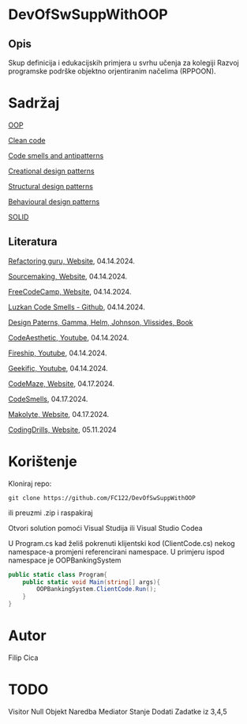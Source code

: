 # DevOfSwSuppWithOOP

## Opis
Skup definicija i edukacijskih primjera u svrhu učenja za kolegiji Razvoj programske podrške objektno orjentiranim načelima (RPPOON).

# Sadržaj
[OOP](https://github.com/FC122/DevOfSwSuppWithOOP/blob/master/DevOfSwSuppWithOOP/OOP/README.hr.md)

[Clean code](https://github.com/FC122/DevOfSwSuppWithOOP/blob/master/DevOfSwSuppWithOOP/CleanCode/README.hr.md)

[Code smells and antipatterns](https://github.com/FC122/DevOfSwSuppWithOOP/blob/master/DevOfSwSuppWithOOP/CodeSmellsAndAntipatterns/README.hr.md)

[Creational design patterns](https://github.com/FC122/DevOfSwSuppWithOOP/blob/master/DevOfSwSuppWithOOP/DesignPatterns/Creational/README.hr.md)

[Structural design patterns](https://github.com/FC122/DevOfSwSuppWithOOP/blob/master/DevOfSwSuppWithOOP/DesignPatterns/Structural/README.hr.md)

[Behavioural design patterns](https://github.com/FC122/DevOfSwSuppWithOOP/blob/master/DevOfSwSuppWithOOP/DesignPatterns/Behavioural/README.hr.md)

[SOLID](https://github.com/FC122/DevOfSwSuppWithOOP/blob/master/DevOfSwSuppWithOOP/SOLID/README.hr.md)

## Literatura
[Refactoring guru, Website](https://refactoring.guru), 04.14.2024.

[Sourcemaking, Website](https://sourcemaking.com), 04.14.2024.

[FreeCodeCamp, Website](https://www.freecodecamp.org/news/clean-coding-for-beginners), 04.14.2024.

[Luzkan Code Smells - Github](https://github.com/Luzkan/smells), 04.14.2024.

[Design Paterns, Gamma, Helm, Johnson, Vlissides, Book](https://github.com/ben-elbert/books/blob/master/Design%20Patterns%2C%20Elements%20of%20Reusable%20Object-Oriented%20Software.pdf)

[CodeAesthetic, Youtube](https://www.youtube.com/@CodeAesthetic), 04.14.2024.

[Fireship, Youtube](https://www.youtube.com/watch?v=tv-_1er1mWI), 04.14.2024.

[Geekific, Youtube](https://www.youtube.com/watch?v=mE3qTp1TEbg&list=PLlsmxlJgn1HJpa28yHzkBmUY-Ty71ZUGc), 04.14.2024.

[CodeMaze, Website](https://code-maze.com), 04.17.2024.

[CodeSmells](https://code-smells.com), 04.17.2024.

[Makolyte, Website](https://makolyte.com), 04.17.2024.

[CodingDrills, Website](https://www.codingdrills.com/tutorial/design-patterns-tutorial/introduction-to-dp), 05.11.2024

# Korištenje
Kloniraj repo:
```
git clone https://github.com/FC122/DevOfSwSuppWithOOP
```
ili preuzmi .zip i raspakiraj

Otvori solution pomoći Visual Studija ili Visual Studio Codea

U Program.cs kad želiš pokrenuti klijentski kod (ClientCode.cs) nekog namespace-a promjeni referencirani namespace. U primjeru ispod namespace je OOPBankingSystem
```cs
public static class Program{
    public static void Main(string[] args){
        OOPBankingSystem.ClientCode.Run();
    }
}
```
# Autor
Filip Cica

# TODO
Visitor
Null Objekt
Naredba
Mediator
Stanje
Dodati Zadatke iz 3,4,5